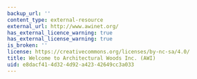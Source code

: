 ```yaml
---
backup_url: ''
content_type: external-resource
external_url: http://www.awinet.org/
has_external_licence_warning: true
has_external_license_warning: true
is_broken: ''
license: https://creativecommons.org/licenses/by-nc-sa/4.0/
title: Welcome to Architectural Woods Inc. (AWI)
uid: e8dacf41-4d32-4d92-a423-42649cc3a033
---
```


